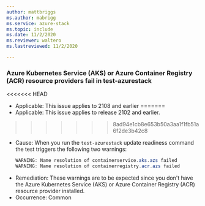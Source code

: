 ```yaml
---
author: mattbriggs
ms.author: mabrigg
ms.service: azure-stack
ms.topic: include
ms.date: 11/2/2020
ms.reviewer: waltero
ms.lastreviewed: 11/2/2020

---
```


### Azure Kubernetes Service (AKS) or Azure Container Registry (ACR) resource providers fail in test-azurestack

<<<<<<< HEAD
- Applicable: This issue applies to 2108 and earlier
=======
- Applicable: This issue applies to release 2102 and earlier.
>>>>>>> 8ad94e1cb8e653b50a3aa1f1fb51a6f2de3b42c8
- Cause: When you run the `test-azurestack` update readiness command the test triggers the following two warnings:
     ```powershell  
    WARNING: Name resolution of containerservice.aks.azs failed
    WARNING: Name resolution of containerregistry.acr.azs failed
    ```
- Remediation: These warnings are to be expected since you don't have the Azure Kubernetes Service (AKS) or Azure Container Registry (ACR) resource provider installed.
- Occurrence: Common